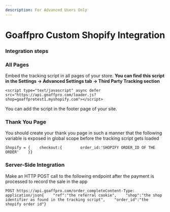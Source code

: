 ```yaml
---
description: For Advanced Users Only
---
```


# Goaffpro Custom Shopify Integration

### Integration steps <a href="#integration-steps" id="integration-steps"></a>

### All Pages <a href="#all-pages" id="all-pages"></a>

Embed the tracking script in all pages of your store. **You can find this script in the Settings -> Advanced Settings tab -> Third Party Tracking section**

```
<script type="text/javascript" async defer src="https://api.goaffpro.com/loader.js?shop=goaffprotest1.myshopify.com"></script>
```

You can add the script in the footer page of your site.

### Thank You Page <a href="#thank-you-page" id="thank-you-page"></a>

You should create your thank you page in such a manner that the following variable is exposed in global scope before the tracking script gets loaded

```
Shopify = {    checkout:{        order_id:'SHOPIFY ORDER_ID OF THE ORDER'    }}
```

### Server-Side Integration <a href="#server-side-integration" id="server-side-integration"></a>

Make an HTTP POST call to the following endpoint after the payment is processed to record the sale in the app

```
POST https://api.goaffpro.com/order_completeContent-Type: application/json​{    "ref":"the referral cookie",    "shop":"the shop identifier as found in the tracking script",    "order_id":"the shopify order id"}
```

